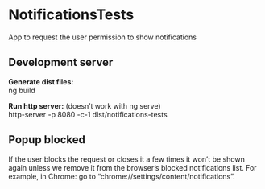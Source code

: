 # NotificationsTests

App to request the user permission to show notifications

## Development server
**Generate dist files:**  
ng build  
  
**Run http server:** (doesn’t work with ng serve)  
http-server -p 8080 -c-1 dist/notifications-tests

## Popup blocked
If the user blocks the request or closes it a few times it won’t be shown again unless we remove it from the browser’s blocked notifications list. For example, in Chrome: go to  “chrome://settings/content/notifications”.